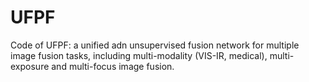 # UFPF
Code of UFPF: a unified adn unsupervised fusion network for multiple image fusion tasks, including multi-modality (VIS-IR, medical), multi-exposure and multi-focus image fusion.
